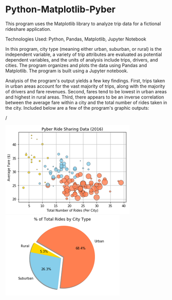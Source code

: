 # Python-Matplotlib-Pyber
This program uses the Matplotlib library to analyze trip data for a fictional rideshare application.

Technologies Used: Python, Pandas, Matplotlib, Jupyter Notebook

In this program, city type (meaning either urban, suburban, or rural) is the independent variable, a variety of trip attributes are evaluated as potential dependent variables, and the units of analysis include trips, drivers, and cities. The program organizes and plots the data using Pandas and Matplotlib. The program is built using a Jupyter notebook.

Analysis of the program's output yields a few key findings. First, trips taken in urban areas account for the vast majority of trips, along with the majority of drivers and fare revenues. Second, fares tend to be lowest in urban areas and highest in rural areas. Third, there appears to be an inverse correlation between the average fare within a city and the total number of rides taken in the city. Included below are a few of the program's graphic outputs:

/

![Image of Scatter Plot Code](images/Pyber_Scatter_Plot.png)![Image of Pie Chart Code](images/Pyber_Pie_Chart.png)
